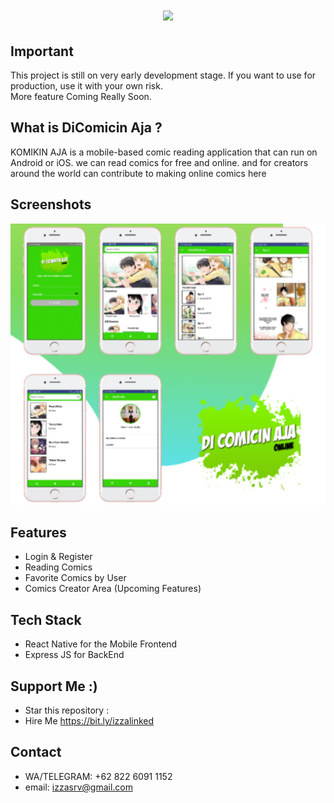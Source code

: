<h1 align="center">
  <img src="./screenshoot/kumpulBlack.png" width="300"/><br>
</h1>

## Important

This project is still on very early development stage. If you want to use for production, use it with your own risk.
<br>More feature Coming Really Soon.

## What is DiComicin Aja ?

KOMIKIN AJA is a mobile-based comic reading application that can run on Android or iOS. we can read comics for free and online. and for creators around the world can contribute to making online comics here

## Screenshots

<p align="center">
  <img src="./screenshoot/screenshoot.PNG" width="600" height="450" alt="Screenshoot Apps"/>
</p>

## Features

- Login & Register
- Reading Comics
- Favorite Comics by User
- Comics Creator Area (Upcoming Features)

## Tech Stack

- React Native for the Mobile Frontend
- Express JS for BackEnd

## Support Me :)

- Star this repository :
- Hire Me https://bit.ly/izzalinked

## Contact

- WA/TELEGRAM: +62 822 6091 1152
- email: izzasrv@gmail.com
